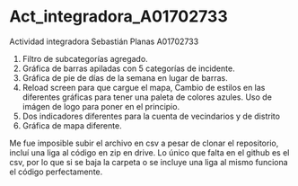 # Act_integradora_A01702733
Actividad integradora Sebastián Planas A01702733

1) Filtro de subcategorías agregado.
2) Gráfica de barras apiladas con 5 categorías de incidente.
3) Gráfica de pie de días de la semana en lugar de barras.
4) Reload screen para que cargue el mapa, Cambio de estilos en las diferentes gráficas para tener una paleta de colores azules. Uso de imágen de logo para poner en el principio. 
5) Dos indicadores diferentes para la cuenta de vecindarios y de distrito
6) Gráfica de mapa diferente.

Me fue imposible subir el archivo en csv a pesar de clonar el repositorio, incluí una liga al código en zip en drive. Lo único que falta en el github es el csv, por lo que si se baja la carpeta o se incluye una liga al mismo funciona el código perfectamente.
